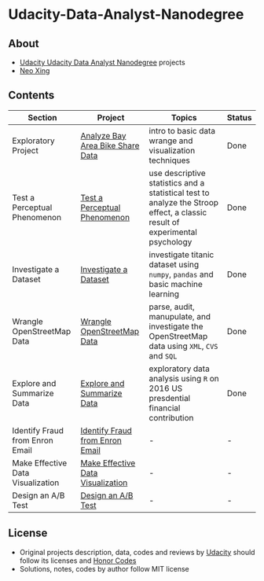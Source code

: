 # Udacity-Data-Analyst-Nanodegree

## About
- [Udacity Udacity Data Analyst Nanodegree](https://www.udacity.com/course/machine-learning-engineer-nanodegree--nd002) projects
- [Neo Xing](https://github.com/NeoXing)

## Contents
Section | Project | Topics | Status
--- | --- | --- | ---
Exploratory Project | [Analyze Bay Area Bike Share Data](./projects/bike_sharing) | intro to basic data wrange and visualization techniques | Done
Test a Perceptual Phenomenon | [Test a Perceptual Phenomenon](./projects/stroop_test) | use descriptive statistics and a statistical test to analyze the Stroop effect, a classic result of experimental psychology | Done
Investigate a Dataset | [Investigate a Dataset](./projects/investigate_dataset) | investigate titanic dataset using `numpy`, `pandas` and basic machine learning | Done
Wrangle OpenStreetMap Data | [Wrangle OpenStreetMap Data](./projects/wrangle_data) | parse, audit, manupulate, and investigate the OpenStreetMap data using `XML`, `CVS` and `SQL` | Done
Explore and Summarize Data | [Explore and Summarize Data](./projects/explore_data) | exploratory data analysis using `R` on 2016 US presdential financial contribution | Done
Identify Fraud from Enron Email | [Identify Fraud from Enron Email](./projects/investigate_dataset) | - | -
Make Effective Data Visualization | [Make Effective Data Visualization](./projects/data_viz) | - | -
Design an A/B Test | [Design an A/B Test](./projects/ab_test) | - | -

## License
- Original projects description, data, codes and reviews by [Udacity](www.udacity.com) should follow its licenses and [Honor Codes](https://udacity.zendesk.com/hc/en-us/articles/210667103-What-is-the-Udacity-Honor-Code-)
- Solutions, notes, codes by author follow MIT license
